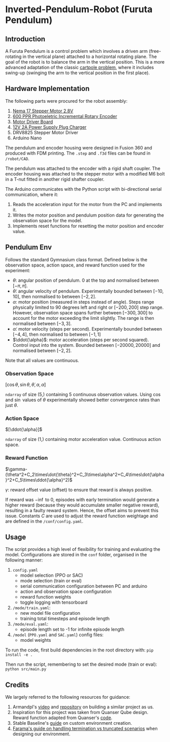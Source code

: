 # Inverted-Pendulum-Robot (Furuta Pendulum)

## Introduction

A Furuta Pendulum is a control problem which involves a driven arm (free-rotating in the vertical plane) attached to a horizontal rotating plane. The goal of the robot is to balance the arm in the vertical position. This is a more advanced adaptation of the classic [cartpole problem](https://gymnasium.farama.org/environments/classic_control/cart_pole/), where it includes swing-up (swinging the arm to the vertical position in the first place).

## Hardware Implementation

The following parts were procured for the robot assembly:
1. [Nema 17 Stepper Motor 2.8V](https://thepihut.com/products/nema-17-stepper-motor-42mm-x-40mm?srsltid=AfmBOoo_bepqFz6w8FNt053Pt6Cj5KEEfmS52Y3k3W-_BQsMm00a4_xF)
2. [600 PPR Photoeletric Incremental Rotary Encoder](https://www.aliexpress.com/item/1005005071771659.html?spm=a2g0n.productlist.0.0.200d584eQcWS85&browser_id=6f87ffb9137e41d19d24bdc762d160ff&aff_platform=msite&m_page_id=fffbeddbdcdff1904d0c6081b2ff06e10e0b28dc16&pdp_npi=4%40dis%21GBP%216.11%214.28%21%21%217.50%215.25%21%402103868d17192795751537292e66bb%2112000031526886199%21sea%21UK%210%21AB&algo_pvid=7a7e320b-96ee-4f7b-90cf-3c9826d6bb84&_universallink=1&m_page_id=fffbeddbdcdff1904d0c6081b2ff06e10e0b28dc16)
3. [Motor Driver Board](https://www.aliexpress.com/item/1005003166428228.html?src=google&src=google&albch=shopping&acnt=494-037-6276&slnk=&plac=&mtctp=&albbt=Google_7_shopping&gclsrc=aw.ds&albagn=888888&isSmbAutoCall=false&needSmbHouyi=false&src=google&albch=shopping&acnt=494-037-6276&slnk=&plac=&mtctp=&albbt=Google_7_shopping&gclsrc=aw.ds&albagn=888888&ds_e_adid=&ds_e_matchtype=&ds_e_device=c&ds_e_network=x&ds_e_product_group_id=&ds_e_product_id=en1005003166428228&ds_e_product_merchant_id=477639041&ds_e_product_country=GB&ds_e_product_language=en&ds_e_product_channel=online&ds_e_product_store_id=&ds_url_v=2&albcp=17866112291&albag=&isSmbAutoCall=false&needSmbHouyi=false&gad_source=1&aff_fcid=83dcffd2eb2741f7ad2c1d928aab8221-1719349569575-02419-UneMJZVf&aff_fsk=UneMJZVf&aff_platform=aaf&sk=UneMJZVf&aff_trace_key=83dcffd2eb2741f7ad2c1d928aab8221-1719349569575-02419-UneMJZVf&terminal_id=05d320940694439db396902b2f4edb24&afSmartRedirect=y)
4. [12V 2A Power Supply Plug Charger](https://www.lazada.sg/products/msrc-safety-5v-12v-1a-2a-3a-100-240v-mains-transformer-acdc-adapter-uk-plug-charger-power-supply-i1875876088-s10002441740.html?c=&channelLpJumpArgs=&clickTrackInfo=query%253A12v%252B2a%252Bpower%252Badapter%253Bnid%253A1875876088%253Bsrc%253ALazadaMainSrp%253Brn%253A5c7f04da87ed32bc1c4a6d6fdd44f340%253Bregion%253Asg%253Bsku%253A1875876088_SGAMZ%253Bprice%253A2.69%253Bclient%253Adesktop%253Bsupplier_id%253A1000182085%253Bbiz_source%253Ah5_internal%253Bslot%253A2%253Butlog_bucket_id%253A470687%253Basc_category_id%253A81%253Bitem_id%253A1875876088%253Bsku_id%253A10002441740%253Bshop_id%253A272449&fastshipping=0&freeshipping=1&fs_ab=2&fuse_fs=&lang=en&location=China&price=2.69&priceCompare=skuId%3A10002441740%3Bsource%3Alazada-search-voucher%3Bsn%3A5c7f04da87ed32bc1c4a6d6fdd44f340%3BunionTrace%3A4f85b09517193492513388726e%3BoriginPrice%3A269%3BvoucherPrice%3A269%3BdisplayPrice%3A269%3BsinglePromotionId%3A91471144322198%3BsingleToolCode%3ApromPrice%3BvoucherPricePlugin%3A1%3BbuyerId%3A0%3Btimestamp%3A1719349251886&ratingscore=4.899408284023669&request_id=5c7f04da87ed32bc1c4a6d6fdd44f340&review=169&sale=1306&search=1&source=search&spm=a2o42.searchlist.list.2&stock=1)
5. DRV8825 Stepper Motor Driver
6. Arduino Nano

The pendulum and encoder housing were designed in Fusion 360 and produced with FDM printing. The `.step` and `.f3d` files can be found in `/robot/CAD`.

The pendulum was attached to the encoder with a rigid shaft coupler. The encoder housing was attached to the stepper motor with a modified M6 bolt in a T-nut fitted in another rigid shafter coupler.

The Arduino communicates with the Python script with bi-directional serial communication, where it:
1. Reads the acceleration input for the motor from the PC and implements it.
2. Writes the motor position and pendulum position data for generating the observation space for the model.
3. Implements reset functions for resetting the motor position and encoder value.

## Pendulum Env ##

Follows the standard Gymnasium class format. Defined below is the observation space, action space, and reward function used for the experiment:

- $\theta$: angular position of pendulum. 0 at the top and normalised between $[-\pi,\pi]$.
- $\dot{\theta}$: angular velocity of pendulum. Experimentally bounded between $[-10,10]$, then normalised to between $[-2, 2]$.
- $\alpha$: motor position (measured in steps instead of angle). Steps range physically limited to 90 degrees left and right or $[-200, 200]$ step range. However, observation space spans further between $[-300, 300]$ to account for the motor exceeding the limit slightly. The range is then normalised between $[-3,3]$.
- $\dot{\alpha}$: motor velocity (steps per second). Experimentally bounded between $[-4, 4]$, then normalised to between $[-1, 1]$
- $\ddot{\alpha}$: motor acceleration (steps per second squared). Control input into the system. Bounded between $[-20000,20000]$ and normalised between $[-2, 2]$.

Note that all values are continuous.

### Observation Space ###
$[\cos{\theta}, \sin{\theta}, \dot{\theta}, \alpha, \dot{\alpha}]$

`ndarray` of size (5,) containing 5 continuous observation values. Using $\cos$ and $\sin$ values of $\theta$ experimentally showed better convergence rates than just $\theta$.

### Action Space ###
$[\ddot{\alpha}]$

`ndarray` of size (1,) containing motor acceleration value. Continuous action space.

### Reward Function ###
$\gamma-(\theta^2+C_2\times\dot{\theta}^2+C_3\times\alpha^2+C_4\times\dot{\alpha}^2+C_5\times\ddot{\alpha}^2)$

$\gamma$: reward offset value (offset) to ensure that reward is always positive. 

If reward was $-\inf$ to $0$, episodes with early termination would generate a higher reward (because they would accumulate smaller negative reward), resulting in a faulty reward system. Hence, the offset aims to prevent this issue. Constants $C$ are used to adjust the reward function weightage and are defined in the `/conf/config.yaml`.

## Usage

The script provides a high level of flexibility for training and evaluating the model. Configurations are stored in the `conf` folder, organised in the following manner:
1. `config.yaml`
    - model selection (PPO or SAC)
    - mode selection (train or eval)
    - serial communication configuration between PC and arduino
    - action and observation space configuration
    - reward function weights
    - toggle logging with tensorboard
2. `/mode/train.yaml`:
    - new model file configuration 
    - training total timesteps and episode length
3. `/mode/eval.yaml`:
    - episode length set to -1 for infinite episode length
4. `/model` (`PPO.yaml` and  `SAC.yaml`) config files:
    - model weights

To run the code, first build dependencies in the root directory with:
```pip install -e .```

Then run the script, remembering to set the desired mode (train or eval):
```python src/main.py```

## Credits
We largely referred to the following resources for guidance:
1. Armandpl's [video](https://www.youtube.com/watch?v=Y6FVBbqjR40) and [repository](https://github.com/Armandpl/furuta/tree/master?tab=readme-ov-file#mlops) on building a similar project as us.
2. Inspiration for this project was taken from Quanser Qube design. Reward function adapted from Quanser's [code](https://git.ias.informatik.tu-darmstadt.de/quanser/clients/-/tree/master/quanser_robots/qube).
3. Stable Baseline's [guide](https://stable-baselines.readthedocs.io/en/master/guide/custom_env.html) on custom environment creation.
4. [Farama's guide on handling termination vs truncated scenarios](https://gymnasium.farama.org/tutorials/gymnasium_basics/handling_time_limits/) when designing our environment.